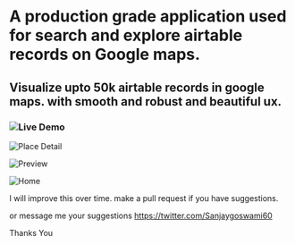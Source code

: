 # A production grade application used for search and explore airtable records on Google maps.

## Visualize upto 50k airtable records in google maps. with smooth and robust and beautiful ux.

### ![Live Demo]([url](https://sanjaygoswami.online/?viewKey=viwWRnexxjkeIg4PW))

![Place Detail](https://github.com/sadhu-sanjay/airtable-maps/assets/10679621/135fc8c8-a02a-40c4-aca3-45a70113638d)

![Preview](https://github.com/sadhu-sanjay/airtable-maps/assets/10679621/d9f53dd8-2714-44a9-9d79-71e1b1eee85b)

![Home](https://github.com/sadhu-sanjay/airtable-maps/assets/10679621/15a8ffc9-3879-4318-8e07-b9b4f9c0fdc2)


I will improve this over time. 
make a pull request if you have suggestions.

or message me your suggestions https://twitter.com/Sanjaygoswami60

Thanks You
